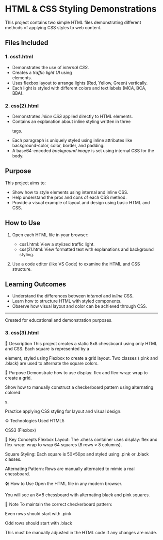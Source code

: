 # HTML & CSS Styling Demonstrations

This project contains two simple HTML files demonstrating different methods of applying CSS styles to web content.

## Files Included

### 1. css1.html

- Demonstrates the use of *internal CSS*.
- Creates a *traffic light UI* using <div> elements.
- Uses flexbox layout to arrange lights (Red, Yellow, Green) vertically.
- Each light is styled with different colors and text labels (MCA, BCA, BBA).

### 2. css(2).html

- Demonstrates *inline CSS* applied directly to HTML elements.
- Contains an explanation about inline styling written in three <p> tags.
- Each paragraph is uniquely styled using inline attributes like background-color, color, border, and padding.
- A base64-encoded *background image* is set using internal CSS for the body.

## Purpose

This project aims to:

- Show how to style elements using internal and inline CSS.
- Help understand the pros and cons of each CSS method.
- Provide a visual example of layout and design using basic HTML and CSS.

## How to Use

1. Open each HTML file in your browser:
   - css1.html: View a stylized traffic light.
   - css(2).html: View formatted text with explanations and background styling.

2. Use a code editor (like VS Code) to examine the HTML and CSS structure.

## Learning Outcomes

- Understand the differences between *internal* and *inline* CSS.
- Learn how to structure HTML with styled components.
- Observe how visual layout and color can be achieved through CSS.

---

Created for educational and demonstration purposes.



### 3. css(3).html
📄 Description
This project creates a static 8x8 chessboard using only HTML and CSS. Each square is represented by a <div> element, styled using Flexbox to create a grid layout. Two classes (.pink and .black) are used to alternate the square colors.

🎯 Purpose
Demonstrate how to use display: flex and flex-wrap: wrap to create a grid.

Show how to manually construct a checkerboard pattern using alternating colored <div>s.

Practice applying CSS styling for layout and visual design.

⚙️ Technologies Used
HTML5

CSS3 (Flexbox)

📐 Key Concepts
Flexbox Layout: The .chess container uses display: flex and flex-wrap: wrap to wrap 64 squares (8 rows × 8 columns).

Square Styling: Each square is 50×50px and styled using .pink or .black classes.

Alternating Pattern: Rows are manually alternated to mimic a real chessboard.

🛠️ How to Use
Open the HTML file in any modern browser.

You will see an 8×8 chessboard with alternating black and pink squares.

🔁 Note
To maintain the correct checkerboard pattern:

Even rows should start with .pink

Odd rows should start with .black

This must be manually adjusted in the HTML code if any changes are made.
